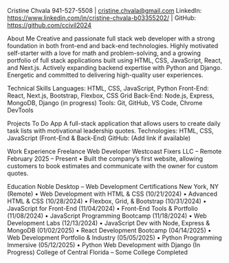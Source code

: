 Cristine Chvala
941-527-5508 | cristine.chvala@gmail.com
LinkedIn: https://www.linkedin.com/in/cristine-chvala-b03355202/ | GitHub: https://github.com/ccivil2024
 
About Me
Creative and passionate full stack web developer with a strong foundation in both front-end and back-end technologies. Highly motivated self-starter with a love for math and problem-solving, and a growing portfolio of full stack applications built using HTML, CSS, JavaScript, React, and Next.js. Actively expanding backend expertise with Python and Django. Energetic and committed to delivering high-quality user experiences.
 
Technical Skills
Languages: HTML, CSS, JavaScript, Python
Front-End: React, Next.js, Bootstrap, Flexbox, CSS Grid
Back-End: Node.js, Express, MongoDB, Django (in progress)
Tools: Git, GitHub, VS Code, Chrome DevTools
 
Projects
To Do App
A full-stack application that allows users to create daily task lists with motivational leadership quotes.
Technologies: HTML, CSS, JavaScript (Front-End & Back-End)
GitHub: (Add link if available)
 
Work Experience
Freelance Web Developer
Westcoast Fixers LLC – Remote
February 2025 – Present
•	Built the company’s first website, allowing customers to book estimates and communicate with the owner for custom quotes.
 
Education
Noble Desktop – Web Development Certifications
New York, NY (Remote)
•	Web Development with HTML & CSS (10/21/2024)
•	Advanced HTML & CSS (10/28/2024)
•	Flexbox, Grid, & Bootstrap (10/31/2024)
•	JavaScript for Front-End (11/04/2024)
•	Front-End Tools & Portfolio (11/08/2024)
•	JavaScript Programming Bootcamp (11/18/2024)
•	Web Development Labs (12/13/2024)
•	JavaScript Dev with Node, Express & MongoDB (01/02/2025)
•	React Development Bootcamp (04/14/2025)
•	Web Development Portfolio & Industry (05/05/2025)
•	Python Programming Immersive (05/12/2025)
•	Python Web Development with Django (In Progress)
College of Central Florida – Some College Completed


